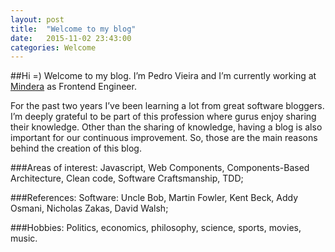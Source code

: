```yaml
---
layout: post
title:  "Welcome to my blog"
date:   2015-11-02 23:43:00
categories: Welcome
---
```


##Hi =)
Welcome to my blog. I’m Pedro Vieira and I’m currently working at [Mindera](http://www.mindera.com) as Frontend Engineer.

For the past two years I’ve been learning a lot from great software bloggers. I’m deeply grateful to be part of this profession where gurus enjoy sharing their knowledge. Other than the sharing of knowledge, having a blog is also important for our continuous improvement. So, those are the main reasons behind the creation of this blog.

###Areas of interest:
Javascript, Web Components, Components-Based Architecture, Clean code, Software Craftsmanship, TDD;

###References:
Software: Uncle Bob, Martin Fowler, Kent Beck, Addy Osmani, Nicholas Zakas, David Walsh;

###Hobbies:
Politics, economics, philosophy, science, sports, movies, music.


